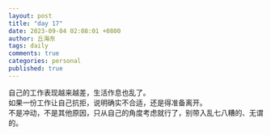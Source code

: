 ```yaml
---
layout: post
title: "day 17"
date: 2023-09-04 02:08:01 +0800
author: 丘海东 
tags: daily
comments: true
categories: personal
published: true
---
```

自己的工作表现越来越差，生活作息也乱了。  
如果一份工作让自己抗拒，说明确实不合适，还是得准备离开。  
不是冲动，不是其他原因，只从自己的角度考虑就行了，别带入乱七八糟的、无谓的。
